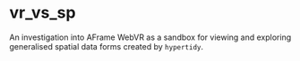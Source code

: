 # vr_vs_sp
An investigation into AFrame WebVR as a sandbox for viewing and exploring generalised spatial data forms created by `hypertidy`.

